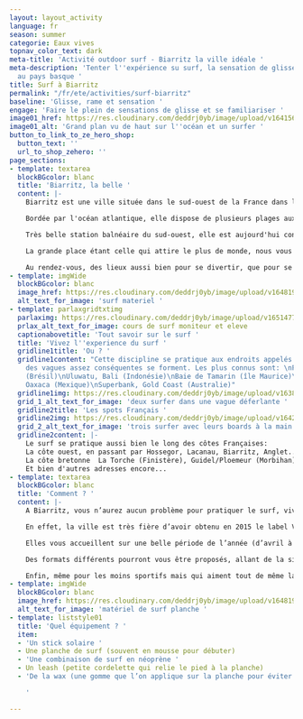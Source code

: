 ```yaml
---
layout: layout_activity
language: fr
season: summer
categorie: Eaux vives
topnav_color_text: dark
meta-title: 'Activité outdoor surf - Biarritz la ville idéale '
meta-description: 'Tenter l''expérience su surf, la sensation de glisse à Biarritz
  au pays basque '
title: Surf à Biarritz
permalink: "/fr/ete/activities/surf-biarritz"
baseline: 'Glisse, rame et sensation '
engage: 'Faire le plein de sensations de glisse et se familiariser '
image01_href: https://res.cloudinary.com/deddrj0yb/image/upload/v1641562732/website/summer/carles-rabada-TbJg-UB7mGs-unsplash_ktkrqh.jpg
image01_alt: 'Grand plan vu de haut sur l''océan et un surfer '
button_to_link_to_ze_hero_shop:
  button_text: ''
  url_to_shop_zehero: ''
page_sections:
- template: textarea
  blockBGcolor: blanc
  title: 'Biarritz, la belle '
  content: |-
    Biarritz est une ville située dans le sud-ouest de la France dans le département des Pyrénées Atlantique et tout proche de la frontière espagnole.

    Bordée par l'océan atlantique, elle dispose de plusieurs plages aux allures sauvages.

    Très belle station balnéaire du sud-ouest, elle est aujourd'hui considérée comme étant la capitale européenne du surf! Véritable destination multiculturelle aux allures de Los Angeles française, vous y trouverez autant de surfers, toujours munis de leurs boards à la mains que de vacanciers, plus chics et accompagnés de leur chapeau blancs et mocassins.

    La grande place étant celle qui attire le plus de monde, nous vous conseillons aussi d’aller jeter un œil sur le charmant vieux port ou bien encore du côté du casino Art/déco récemment restauré.

    Au rendez-vous, des lieux aussi bien pour se divertir, que pour se reposer ou se restaurer. Une ville au mélange de charme et de modernité, nous sommes certains que vous y trouverez ce qui vous fera vibrer.
- template: imgWide
  blockBGcolor: blanc
  image_href: https://res.cloudinary.com/deddrj0yb/image/upload/v1648195891/website/assets/Recadr%C3%A9es/surf.png
  alt_text_for_image: 'surf materiel '
- template: parlaxgridtxtimg
  parlaximg: https://res.cloudinary.com/deddrj0yb/image/upload/v1651477288/website/Sama%20Sama/cours-de-surf-mimizan.jpg
  prlax_alt_text_for_image: cours de surf moniteur et eleve
  captionabovetitle: 'Tout savoir sur le surf '
  title: 'Vivez l''experience du surf '
  gridline1title: 'Ou ? '
  gridline1content: "Cette discipline se pratique aux endroits appelés “spots” où
    des vagues assez conséquentes se forment. Les plus connus sont: \nPororoca, Amazone
    (Brésil)\nUluwatu, Bali (Indonésie)\nBaie de Tamarin (île Maurice)\nPuerto Escondido,
    Oaxaca (Mexique)\nSuperbank, Gold Coast (Australie)"
  gridline1img: https://res.cloudinary.com/deddrj0yb/image/upload/v1638883628/website/summer/Surf-seul-vague_hibwyd.jpg
  grid_1_alt_text_for_image: 'deux surfer dans une vague déferlante '
  gridline2title: 'Les spots Français '
  gridline2img: https://res.cloudinary.com/deddrj0yb/image/upload/v1642758788/website/summer/pexels-riccardo-bertolo-4245818_hwjlqu.jpg
  grid_2_alt_text_for_image: 'trois surfer avec leurs boards à la main au loin '
  gridline2content: |-
    Le surf se pratique aussi bien le long des côtes Françaises:
    La côte ouest, en passant par Hossegor, Lacanau, Biarritz, Anglet...
    La côte bretonne  La Torche (Finistère), Guidel/Ploemeur (Morbihan), la Presqu'île de Quiberon ou bien la Presqu'île de Quiberon.
    Et bien d'autres adresses encore...
- template: textarea
  blockBGcolor: blanc
  title: 'Comment ? '
  content: |-
    A Biarritz, vous n’aurez aucun problème pour pratiquer le surf, vivre surf, manger surf.

    En effet, la ville est très fière d’avoir obtenu en 2015 le label Ville de surf - 3 étoiles (sur un barème qui en comporte 3) décerné par la Fédération française de Surf. La culture surf y est présente et bien ancrée comme l'attestent le nombre de surf shop et de loueurs de board. Les écoles de surf sont présentes à chaque coin de rue. 18 écoles sont à votre disposition pour vous faire découvrir et aimer la pratique dans un but de partage et de cohésion.

    Elles vous accueillent sur une belle période de l’année (d’avril à novembre), que vous soyez débutant ou aguerri, chacun sera accueilli avec la même attention particulière.

    Des formats différents pourront vous être proposés, allant de la simple heure de cours jusqu’au stage de plusieurs jours pour les plus friands.

    Enfin, même pour les moins sportifs mais qui aiment tout de même la culture du surf, de nombreuses boutiques et marques de surf telles que Quiksilver, Billabong, Rip Curl arborent les rues de la ville.
- template: imgWide
  blockBGcolor: blanc
  image_href: https://res.cloudinary.com/deddrj0yb/image/upload/v1648195891/website/assets/Recadr%C3%A9es/surf.png
  alt_text_for_image: 'matériel de surf planche '
- template: liststyle01
  title: 'Quel équipement ? '
  item:
  - 'Un stick solaire '
  - Une planche de surf (souvent en mousse pour débuter)
  - 'Une combinaison de surf en néoprène '
  - Un leash (petite cordelette qui relie le pied à la planche)
  - 'De la wax (une gomme que l’on applique sur la planche pour éviter de glisser)

    '

---
```

